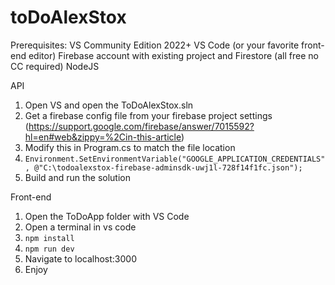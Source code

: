 # toDoAlexStox

Prerequisites:
VS Community Edition 2022+
VS Code (or your favorite front-end editor)
Firebase account with existing project and Firestore (all free no CC required)
NodeJS

API
1. Open VS and open the ToDoAlexStox.sln
2. Get a firebase config file from your firebase project settings (https://support.google.com/firebase/answer/7015592?hl=en#web&zippy=%2Cin-this-article)
3. Modify this in Program.cs to match the file location
  1. `Environment.SetEnvironmentVariable("GOOGLE_APPLICATION_CREDENTIALS", @"C:\todoalexstox-firebase-adminsdk-uwj1l-728f14f1fc.json");`
4. Build and run the solution

Front-end
1. Open the ToDoApp folder with VS Code
2. Open a terminal in vs code
  1. `npm install`
  2. `npm run dev`
3. Navigate to localhost:3000
4. Enjoy
